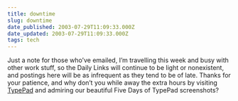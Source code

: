 ```yaml
---
title: downtime
slug: downtime
date_published: 2003-07-29T11:09:33.000Z
date_updated: 2003-07-29T11:09:33.000Z
tags: tech
---
```


Just a note for those who’ve emailed, I’m travelling this week and busy with other work stuff, so the Daily Links will continue to be light or nonexistent, and postings here will be as infrequent as they tend to be of late. Thanks for your patience, and why don’t you while away the extra hours by visiting [TypePad](http://www.typepad.com/) and admiring our beautiful Five Days of TypePad screenshots?
